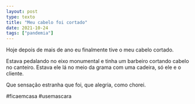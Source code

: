 ```yaml
---
layout: post
type: texto
title: "Meu cabelo foi cortado"
date: 2021-10-24
tags: ["pandemia"]
---
```

Hoje depois de mais de ano eu finalmente tive o meu cabelo cortado.

Estava pedalando no eixo monumental e tinha um barbeiro cortando cabelo no canteiro. Estava ele lá no meio da grama com uma cadeira, só ele e o cliente.  

Que sensação estranha que foi, que alegria, como chorei.

#ficaemcasa #usemascara